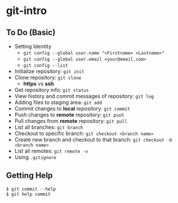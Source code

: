 # git-intro

## To Do (Basic)
- Setting Identity
  - `git config --global user.name "<Firstname> <Lastname>"`
  - `git config --global user.email <your@email.com>`
  - `git config --list`
- Initialize repository: `git init`
- Clone repository: `git clone`
  - **https** vs **ssh**
- Get repository info: `git status`
- View history and commit messages of repository: `git log`
- Adding files to staging area: `git add`
- Commit changes to **local** repository: `git commit`
- Push changes to **remote** repository: `git push`
- Pull changes from **remote** repository: `git pull`
- List all branches: `git branch`
- Checkout to specific branch: `git checkout <branch name>`
- Create new branch and checkout to that branch: `git checkout -b <branch name>`
- List all remotes: `git remote -v`
- Using `.gitignore`

## Getting Help
```
$ git commit --help
$ git help commit
```
